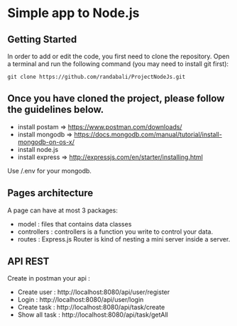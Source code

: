 
# Simple app to Node.js

## Getting Started

In order to add or edit the code, you first need to clone the repository. Open a terminal and run the following command (you may need to install git first):

```
git clone https://github.com/randabali/ProjectNodeJs.git
```

## Once you have cloned the project, please follow the guidelines below.

- install postam => https://www.postman.com/downloads/
- install mongodb => https://docs.mongodb.com/manual/tutorial/install-mongodb-on-os-x/
- install node.js
- install express => http://expressjs.com/en/starter/installing.html

Use /.env for your mongodb.

## Pages architecture

A page can have at most 3 packages:

- model : files that contains data classes
- controllers : controllers is a function you write to control your data.
- routes : Express.js Router is kind of nesting a mini server inside a server.

## API REST

Create in postman your api :

- Create user : http://localhost:8080/api/user/register
- Login : http://localhost:8080/api/user/login
- Create task : http://localhost:8080/api/task/create
- Show all task : http://localhost:8080/api/task/getAll
